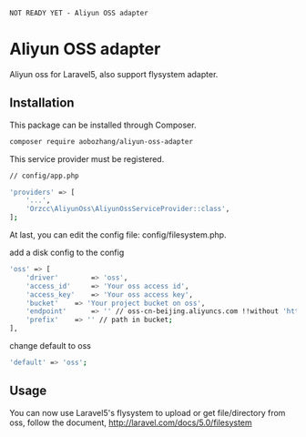 ```title
NOT READY YET - Aliyun OSS adapter
```

# Aliyun OSS adapter
Aliyun oss for Laravel5, also support flysystem adapter.

## Installation

This package can be installed through Composer.
```bash
composer require aobozhang/aliyun-oss-adapter
```

This service provider must be registered.
```bash
// config/app.php

'providers' => [
    '...',
    'Orzcc\AliyunOss\AliyunOssServiceProvider::class',
];
```

At last, you can edit the config file: config/filesystem.php.

add a disk config to the config
```bash
'oss' => [
    'driver'        => 'oss',
	'access_id'    	=> 'Your oss access id',
	'access_key' 	=> 'Your oss access key',
	'bucket' 	=> 'Your project bucket on oss',
	'endpoint'    	=> '' // oss-cn-beijing.aliyuncs.com !!without 'http://'
	'prefix'	=> '' // path in bucket;
],
```

change default to oss
```bash
'default' => 'oss';
```

## Usage

You can now use Laravel5's flysystem to upload or get file/directory from oss, follow the document, http://laravel.com/docs/5.0/filesystem
